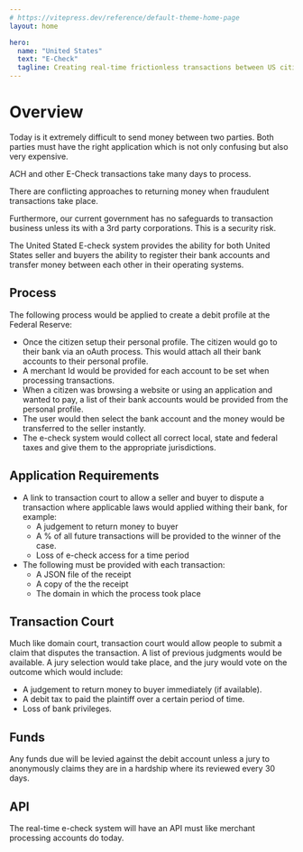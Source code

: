 ```yaml
---
# https://vitepress.dev/reference/default-theme-home-page
layout: home

hero:
  name: "United States"
  text: "E-Check"
  tagline: Creating real-time frictionless transactions between US citizens
---
```


# Overview

Today is it extremely difficult to send money between two parties. Both parties must have the right application which is not only confusing but also very expensive.

ACH and other E-Check transactions take many days to process.

There are conflicting approaches to returning money when fraudulent transactions take place.

Furthermore, our current government has no safeguards to transaction business unless its with a 3rd party corporations. This is a security risk.

The United Stated E-check system provides the ability for both United States seller and buyers the ability to register their bank accounts and transfer money between each other in their operating systems.

## Process

The following process would be applied to create a debit profile at the Federal Reserve:

- Once the citizen setup their personal profile. The citizen would go to their bank via an oAuth process. This would attach all their bank accounts to their personal profile.
- A merchant Id would be provided for each account to be set when processing transactions.
- When a citizen was browsing a website or using an application and wanted to pay, a list of their bank accounts would be provided from the personal profile.
- The user would then select the bank account and the money would be transferred to the seller instantly.
- The e-check system would collect all correct local, state and federal taxes and give them to the appropriate jurisdictions.

## Application Requirements

- A link to transaction court to allow a seller and buyer to dispute a transaction where applicable laws would applied withing their bank, for example:
  - A judgement to return money to buyer
  - A % of all future transactions will be provided to the winner of the case.
  - Loss of e-check access for a time period
- The following must be provided with each transaction:
  - A JSON file of the receipt
  - A copy of the the receipt
  - The domain in which the process took place

## Transaction Court

Much like domain court, transaction court would allow people to submit a claim that disputes the transaction. A list of previous judgments would be available. A jury selection would take place, and the jury would vote on the outcome which would include:

- A judgement to return money to buyer immediately (if available).
- A debit tax to paid the plaintiff over a certain period of time.
- Loss of bank privileges.

## Funds

Any funds due will be levied against the debit account unless a jury to anonymously claims they are in a hardship where its reviewed every 30 days.

## API

The real-time e-check system will have an API must like merchant processing accounts do today.
